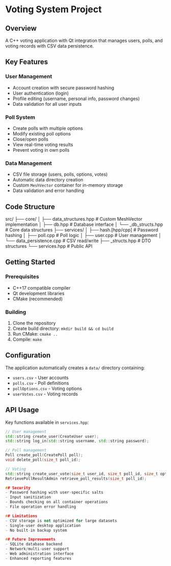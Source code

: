 # Voting System Project

## Overview
A C++ voting application with Qt integration that manages users, polls, and voting records with CSV data persistence.

## Key Features

### User Management
- Account creation with secure password hashing
- User authentication (login)
- Profile editing (username, personal info, password changes)
- Data validation for all user inputs

### Poll System
- Create polls with multiple options
- Modify existing poll options
- Close/open polls
- View real-time voting results
- Prevent voting in own polls

### Data Management
- CSV file storage (users, polls, options, votes)
- Automatic data directory creation
- Custom `MeshVector` container for in-memory storage
- Data validation and error handling

## Code Structure
src/
├── core/
│ ├── data_structures.hpp # Custom MeshVector implementation
│ ├── db.hpp # Database interface
│ └── _db_structs.hpp # Core data structures
├── services/
│ ├── hash.[hpp/cpp] # Password hashing
│ ├── poll.cpp # Poll logic
│ ├── user.cpp # User management
│ └── data_persistence.cpp # CSV read/write
├── _structs.hpp # DTO structures
└── services.hpp # Public API

## Getting Started

### Prerequisites
- C++17 compatible compiler
- Qt development libraries
- CMake (recommended)

### Building
1. Clone the repository
2. Create build directory: `mkdir build && cd build`
3. Run CMake: `cmake ..`
4. Compile: `make`

## Configuration
The application automatically creates a `data/` directory containing:

- `users.csv` - User accounts
- `polls.csv` - Poll definitions  
- `pollOptions.csv` - Voting options
- `userVotes.csv` - Voting records

## API Usage

Key functions available in `services.hpp`:

```cpp
// User management
std::string create_user(CreateUser user); 
std::string log_in(std::string username, std::string password);

// Poll management  
Poll create_poll(CreatePoll poll);
void delete_poll(size_t poll_id);

// Voting
std::string create_user_vote(size_t user_id, size_t poll_id, size_t option_id);
RetrievePollResultAdmin retrieve_poll_results(size_t poll_id);

## Security
- Password hashing with user-specific salts  
- Input sanitization  
- Bounds checking on all container operations  
- File operation error handling  

## Limitations
- CSV storage is not optimized for large datasets  
- Single-user desktop application  
- No built-in backup system  

## Future Improvements
- SQLite database backend  
- Network/multi-user support  
- Web administration interface  
- Enhanced reporting features  
